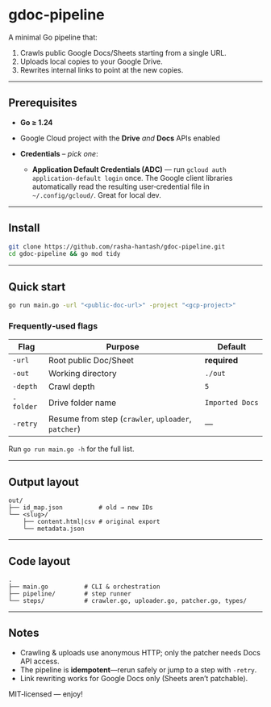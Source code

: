 # gdoc‑pipeline

A minimal Go pipeline that:

1. Crawls public Google Docs/Sheets starting from a single URL.
2. Uploads local copies to your Google Drive.
3. Rewrites internal links to point at the new copies.

---

## Prerequisites

* **Go ≥ 1.24**
* Google Cloud project with the **Drive** *and* **Docs** APIs enabled
* **Credentials** – *pick one*:

  * **Application Default Credentials (ADC)** — run `gcloud auth application-default login` once. The Google client libraries automatically read the resulting user‑credential file in `~/.config/gcloud/`. Great for local dev.
---

## Install

```bash
git clone https://github.com/rasha-hantash/gdoc-pipeline.git
cd gdoc-pipeline && go mod tidy
```

---

## Quick start

```bash
go run main.go -url "<public‑doc‑url>" -project "<gcp‑project>"
```

### Frequently‑used flags

| Flag      | Purpose                                             | Default         |
| --------- | --------------------------------------------------- | --------------- |
| `-url`    | Root public Doc/Sheet                               | **required**    |
| `-out`    | Working directory                                   | `./out`         |
| `-depth`  | Crawl depth                                         | `5`             |
| `-folder` | Drive folder name                                   | `Imported Docs` |
| `-retry`  | Resume from step (`crawler`, `uploader`, `patcher`) | —               |

Run `go run main.go -h` for the full list.

---

## Output layout

```
out/
├── id_map.json          # old → new IDs
└── <slug>/
    ├── content.html|csv # original export
    └── metadata.json
```

---

## Code layout

```
.
├── main.go          # CLI & orchestration
├── pipeline/        # step runner
└── steps/           # crawler.go, uploader.go, patcher.go, types/
```

---

## Notes

* Crawling & uploads use anonymous HTTP; only the patcher needs Docs API access.
* The pipeline is **idempotent**—rerun safely or jump to a step with `-retry`.
* Link rewriting works for Google Docs only (Sheets aren’t patchable).

MIT‑licensed — enjoy!
